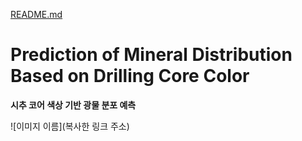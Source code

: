 [README.md](https://github.com/user-attachments/files/21564783/README.md)
# **Prediction of Mineral Distribution Based on Drilling Core Color**
**시추 코어 색상 기반 광물 분포 예측**

![이미지 이름](복사한 링크 주소)
